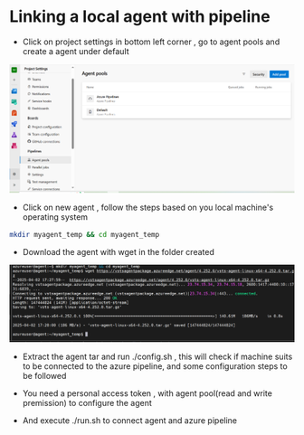 # Linking a local agent with pipeline

- Click on project settings in bottom left corner ,  go to agent pools and create a agent under default

![Azure pipeline](assets/ss_17.png)

- Click on new agent , follow the steps based on you local machine's operating system 

```bash
mkdir myagent_temp && cd myagent_temp
```

- Download the agent with wget in the folder created

![Agent installation](assets/ss_18.png)

- Extract the agent tar and run ./config.sh , this will check if machine suits to be connected to the azure pipeline, and some configuration steps to be followed

- You need a personal access token , with agent pool(read and write premission) to configure the agent

- And execute ./run.sh to connect agent and azure pipeline





